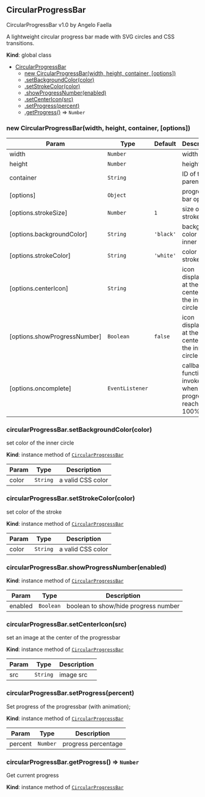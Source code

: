 <a name="CircularProgressBar"></a>

## CircularProgressBar
CircularProgressBar v1.0 by Angelo FaellaA lightweight circular progress bar made with SVG circles and CSS transitions.

**Kind**: global class  

* [CircularProgressBar](#CircularProgressBar)
    * [new CircularProgressBar(width, height, container, [options])](#new_CircularProgressBar_new)
    * [.setBackgroundColor(color)](#CircularProgressBar+setBackgroundColor)
    * [.setStrokeColor(color)](#CircularProgressBar+setStrokeColor)
    * [.showProgressNumber(enabled)](#CircularProgressBar+showProgressNumber)
    * [.setCenterIcon(src)](#CircularProgressBar+setCenterIcon)
    * [.setProgress(percent)](#CircularProgressBar+setProgress)
    * [.getProgress()](#CircularProgressBar+getProgress) ⇒ <code>Number</code>

<a name="new_CircularProgressBar_new"></a>

### new CircularProgressBar(width, height, container, [options])

| Param | Type | Default | Description |
| --- | --- | --- | --- |
| width | <code>Number</code> |  | width in px |
| height | <code>Number</code> |  | height in px |
| container | <code>String</code> |  | ID of the parent |
| [options] | <code>Object</code> |  | progress bar options |
| [options.strokeSize] | <code>Number</code> | <code>1</code> | size of the stroke |
| [options.backgroundColor] | <code>String</code> | <code>&#x27;black&#x27;</code> | background color of the inner circle |
| [options.strokeColor] | <code>String</code> | <code>&#x27;white&#x27;</code> | color of the stroke |
| [options.centerIcon] | <code>String</code> |  | icon displayed at the center of the inner circle |
| [options.showProgressNumber] | <code>Boolean</code> | <code>false</code> | icon displayed at the center of the inner circle |
| [options.oncomplete] | <code>EventListener</code> |  | callback function invoked when progress reach 100% |

<a name="CircularProgressBar+setBackgroundColor"></a>

### circularProgressBar.setBackgroundColor(color)
set color of the inner circle

**Kind**: instance method of [<code>CircularProgressBar</code>](#CircularProgressBar)  

| Param | Type | Description |
| --- | --- | --- |
| color | <code>String</code> | a valid CSS color |

<a name="CircularProgressBar+setStrokeColor"></a>

### circularProgressBar.setStrokeColor(color)
set color of the stroke

**Kind**: instance method of [<code>CircularProgressBar</code>](#CircularProgressBar)  

| Param | Type | Description |
| --- | --- | --- |
| color | <code>String</code> | a valid CSS color |

<a name="CircularProgressBar+showProgressNumber"></a>

### circularProgressBar.showProgressNumber(enabled)
**Kind**: instance method of [<code>CircularProgressBar</code>](#CircularProgressBar)  

| Param | Type | Description |
| --- | --- | --- |
| enabled | <code>Boolean</code> | boolean to show/hide progress number |

<a name="CircularProgressBar+setCenterIcon"></a>

### circularProgressBar.setCenterIcon(src)
set an image at the center of the progressbar

**Kind**: instance method of [<code>CircularProgressBar</code>](#CircularProgressBar)  

| Param | Type | Description |
| --- | --- | --- |
| src | <code>String</code> | image src |

<a name="CircularProgressBar+setProgress"></a>

### circularProgressBar.setProgress(percent)
Set progress of the progressbar (with animation);

**Kind**: instance method of [<code>CircularProgressBar</code>](#CircularProgressBar)  

| Param | Type | Description |
| --- | --- | --- |
| percent | <code>Number</code> | progress percentage |

<a name="CircularProgressBar+getProgress"></a>

### circularProgressBar.getProgress() ⇒ <code>Number</code>
Get current progress

**Kind**: instance method of [<code>CircularProgressBar</code>](#CircularProgressBar)  
